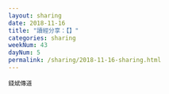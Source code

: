 ```yaml
---
layout: sharing
date: 2018-11-16
title: "讀經分享：【】"
categories: sharing
weekNum: 43
dayNum: 5
permalink: /sharing/2018-11-16-sharing.html
---
```



`錢斌傳道`
